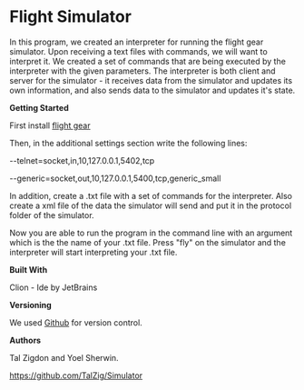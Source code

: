 # **Flight Simulator**

In this program, we created an interpreter for running the flight gear simulator.
Upon receiving a text files with commands, we will want to interpret it. We created a set of commands that are being
executed by the interpreter with the given parameters.
The interpreter is both client and server for the simulator - it receives data from the simulator and updates its own
information, and also sends data to the simulator and updates it's state.  

**Getting Started**

First install [flight gear](https://www.flightgear.org/)

Then, in the additional settings section write the following lines:

--telnet=socket,in,10,127.0.0.1,5402,tcp

--generic=socket,out,10,127.0.0.1,5400,tcp,generic_small
   
In addition, create a .txt file with a set of commands for the interpreter. Also create a xml file of the data the
simulator will send and put it in the protocol folder of the simulator.

Now you are able to run the program in the command line with an argument which is the the name of your .txt file.
Press "fly" on the simulator and the interpreter will start interpreting your .txt file. 

**Built With**

Clion - Ide by JetBrains

**Versioning**

We used [Github](https://github.com/giladashe/flightSimulator) for version control.

**Authors**

Tal Zigdon and Yoel Sherwin.

https://github.com/TalZig/Simulator
